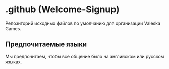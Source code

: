 # .github (Welcome-Signup)
Репозиторий исходных файлов по умолчанию для организации Valeska Games.

## Предпочитаемые языки

Мы предпочитаем, чтобы все общение было на английском или русском языках.
